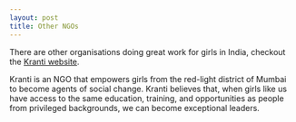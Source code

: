 ```yaml
---
layout: post
title: Other NGOs
---
```


There are other organisations doing great work for girls in India, checkout the [Kranti website](http://www.kranti-india.org/).

Kranti is an NGO that empowers girls from the red-light district of Mumbai to become agents of social change. Kranti believes that, when girls like us have access to the same education, training, and opportunities as people from privileged backgrounds, we can become exceptional leaders.

